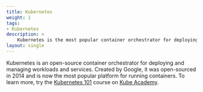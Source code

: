 ```yaml
---
title: Kubernetes
weight: 1
tags:
- Kubernetes
description: >
    Kubernetes is the most popular container orchestrator for deploying and managing workloads and services.
layout: single
---
```


Kubernetes is an open-source container orchestrator for deploying and managing workloads and services. Created by Google, it was open-sourced in 2014 and is now the most popular platform for running containers. To learn more, try the [Kubernetes 101](https://kube.academy/courses/kubernetes-101) course on [Kube Academy](https://kube.academy).